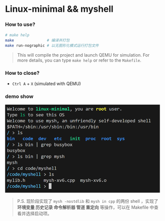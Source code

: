 # Linux-minimal && myshell 
### How to use? 
```bash
# make help
make               # 编译并打包
make run-nographic # 以无图形化模式运行打包文件
```
> This will compile the project and launch QEMU for simulation. 
> For more details, you can type `make help` or refer to the `Makefile`. 

### How to close? 
- `Ctrl A` + `X` (simulated with QEMU)

### demo show 
![demo](images/demo.png)

> P.S. 现阶段实现了 `mysh -nostdlib` 和 `mysh in cpp` 的两份 shell ，实现了 **环境变量 历史记录 命令解析器 管道 重定向** 等操作，可以在 Makefile 中查看并选择启动项。